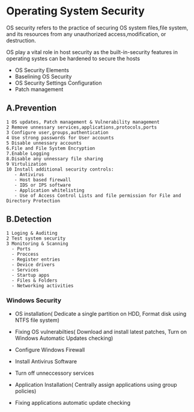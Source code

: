 # Operating System Security

OS security refers to the practice of securing OS system files,file system, and its resources from any unauthorized access,modification, or destruction.

OS play a vital role in host security as the built-in-security features in operating systes can be hardened to secure the hosts

- OS Security Elements
-   Baselining OS Security
-   OS Security Settings Configuration
-   Patch management




## A.Prevention  
  
	1 OS updates, Patch management & Vulnerability management
	2 Remove unnessary services,applications,protocols,ports   
	3 Configure user,groups,authentication 
	4 Use strong passwords for User accounts
	5 Disable unnessary accounts
	6.File and File System Encryption
	7.Enable Logging
	8.Disable any unnessary file sharing
	9 Virtulization  
	10 Install additional security controls:
	   - Antivirus
	   - Host based firewall
	   - IDS or IPS software
	   - Application whitelisting
	   - Use of Access Control Lists and file permission for File and Directory Protection
	
## B.Detection  
  
	1 Loging & Auditing
	2 Test system security   
	3 Monitoring & Scanning 
	  - Ports
	  - Proccess
	  - Register entries
	  - Device drivers
	  - Services
	  - Startup apps
	  - Files & Folders
	  - Networking activities


### Windows Security

- OS installation(
   Dedicate a single partition on HDD,
   Format disk using NTFS file system)
   
- Fixing OS vulnerabilties(
  Download and install latest patches,
  Turn on Windows Automatic Updates checking)
  
- Configure Windows Firewall

- Install Antivirus Software

- Turn off unneccessory services

- Application Installation(
  Centrally assign applications using group policies)
  
- Fixing applications automatic update checking
